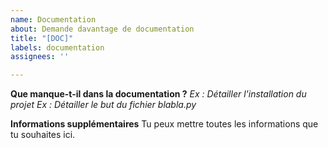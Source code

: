 ```yaml
---
name: Documentation
about: Demande davantage de documentation
title: "[DOC]"
labels: documentation
assignees: ''

---
```


**Que manque-t-il dans la documentation ?**
*Ex : Détailler l'installation du projet*
*Ex : Détailler le but du fichier blabla.py*

**Informations supplémentaires**
Tu peux mettre toutes les informations que tu souhaites ici.

